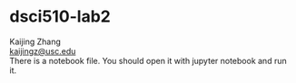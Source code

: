 # dsci510-lab2
Kaijing Zhang \
kaijingz@usc.edu \
There is a notebook file. You should open it with jupyter notebook and run it.
